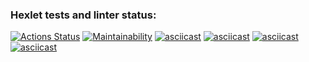 ### Hexlet tests and linter status:
[![Actions Status](https://github.com/ecreenaa/frontend-project-44/workflows/hexlet-check/badge.svg)](https://github.com/ecreenaa/frontend-project-44/actions)
[![Maintainability](https://api.codeclimate.com/v1/badges/020acbacfa47ae311ff1/maintainability)](https://codeclimate.com/github/ecreenaa/frontend-project-44/maintainability)
[![asciicast](https://asciinema.org/a/BCMEmJGVd0ZnTFcwMjpjDrled.svg)](https://asciinema.org/a/BCMEmJGVd0ZnTFcwMjpjDrled)
[![asciicast](https://asciinema.org/a/jWx2fdk8TI60NSHcOnzYhkLRs.svg)](https://asciinema.org/a/jWx2fdk8TI60NSHcOnzYhkLRs)
[![asciicast](https://asciinema.org/a/ziT41GIdBb6DnHCLEauvesNfP.svg)](https://asciinema.org/a/ziT41GIdBb6DnHCLEauvesNfP)
[![asciicast](https://asciinema.org/a/yqinlRBvuImyBE0BfniY8iYb3.svg)](https://asciinema.org/a/yqinlRBvuImyBE0BfniY8iYb3)
